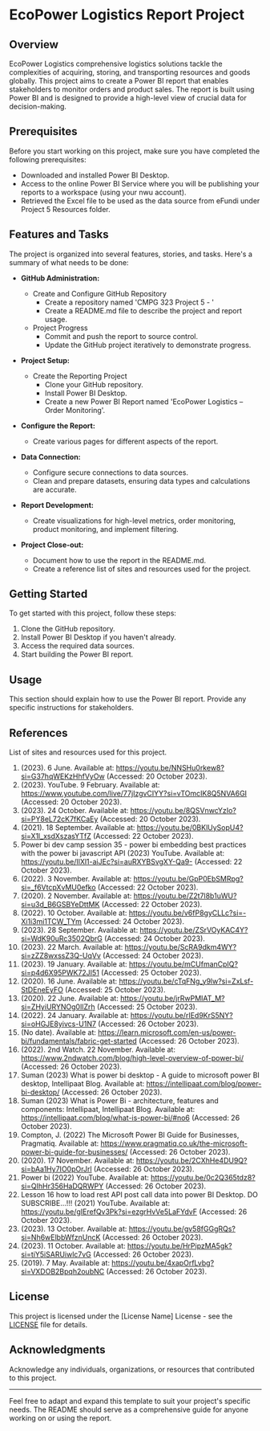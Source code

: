 # EcoPower Logistics Report Project

## Overview

EcoPower Logistics comprehensive logistics solutions tackle the complexities of acquiring, storing, and transporting resources and goods globally. This project aims to create a Power BI report that enables stakeholders to monitor orders and product sales. The report is built using Power BI and is designed to provide a high-level view of crucial data for decision-making.

## Prerequisites

Before you start working on this project, make sure you have completed the following prerequisites:

- Downloaded and installed Power BI Desktop.
- Access to the online Power BI Service where you will be publishing your reports to a workspace (using your nwu account).
- Retrieved the Excel file to be used as the data source from eFundi under Project 5 Resources folder.

## Features and Tasks

The project is organized into several features, stories, and tasks. Here's a summary of what needs to be done:

- **GitHub Administration:**
  - Create and Configure GitHub Repository
    - Create a repository named 'CMPG 323 Project 5 - <add your student number>'
    - Create a README.md file to describe the project and report usage.
  - Project Progress
    - Commit and push the report to source control.
    - Update the GitHub project iteratively to demonstrate progress.

- **Project Setup:**
  - Create the Reporting Project
    - Clone your GitHub repository.
    - Install Power BI Desktop.
    - Create a new Power BI Report named 'EcoPower Logistics – Order Monitoring'.

- **Configure the Report:**
  - Create various pages for different aspects of the report.

- **Data Connection:**
  - Configure secure connections to data sources.
  - Clean and prepare datasets, ensuring data types and calculations are accurate.

- **Report Development:**
  - Create visualizations for high-level metrics, order monitoring, product monitoring, and implement filtering.

- **Project Close-out:**
  - Document how to use the report in the README.md.
  - Create a reference list of sites and resources used for the project.

## Getting Started

To get started with this project, follow these steps:

1. Clone the GitHub repository.
2. Install Power BI Desktop if you haven't already.
3. Access the required data sources.
4. Start building the Power BI report.

## Usage

This section should explain how to use the Power BI report. Provide any specific instructions for stakeholders.

## References

List of sites and resources used for this project.
1. (2023). 6 June. Available at: https://youtu.be/NNSHu0rkew8?si=G37hqWEKzHhfVyOw (Accessed: 20 October 2023).
2. (2023). YouTube. 9 February. Available at: https://www.youtube.com/live/77jIzgvCIYY?si=vTOmcIK8Q5NVA6GI (Accessed: 20 October 2023).
3. (2023). 24 October. Available at: https://youtu.be/8QSVnwcYzIo?si=PY8eL72cK7fKCaEy (Accessed: 20 October 2023).
4. (2021). 18 September. Available at: https://youtu.be/0BKlUySopU4?si=X1l_xsdXszasYTfZ (Accessed: 22 October 2023).
5. Power bi dev camp session 35 - power bi embedding best practices with the power bi javascript API (2023) YouTube. Available at: https://youtu.be/IlXl1-aiJEc?si=auRXYBSvgXY-Qa9- (Accessed: 22 October 2023).
6. (2022). 3 November. Available at: https://youtu.be/GpP0EbSMRpg?si=_f6VtcpXvMU0efko (Accessed: 22 October 2023).
7. (2020). 2 November. Available at: https://youtu.be/Z2t7l8b1uWU?si=u3d_B6GSBYeDttMK (Accessed: 22 October 2023).
8. (2022). 10 October. Available at: https://youtu.be/v6fP8gyCLLc?si=-Xi1i3mi1TCW_TYm (Accessed: 24 October 2023).
9. (2023). 28 September. Available at: https://youtu.be/ZSrVOyKAC4Y?si=WdK90uRc3502QbrG (Accessed: 24 October 2023).
10. (2023). 22 March. Available at: https://youtu.be/ScRA9dkm4WY?si=zZZ8wxssZ3Q-UqVv (Accessed: 24 October 2023).
11. (2023). 19 January. Available at: https://youtu.be/mCUfmanCpIQ?si=p4d6X95PWK72JI51 (Accessed: 25 October 2023).
12. (2020). 16 June. Available at: https://youtu.be/cTqFNg_y9lw?si=ZxLsf-StDEneEyFO (Accessed: 25 October 2023).
13. (2020). 22 June. Available at: https://youtu.be/jrRwPMIAT_M?si=ZHyiURYNOg0lIZrh (Accessed: 25 October 2023).
14. (2022). 24 January. Available at: https://youtu.be/rIEd9KrS5NY?si=oHGJE8yivcs-U1N7 (Accessed: 26 October 2023).
15. (No date). Available at: https://learn.microsoft.com/en-us/power-bi/fundamentals/fabric-get-started (Accessed: 26 October 2023).
16. (2022). 2nd Watch. 22 November. Available at: https://www.2ndwatch.com/blog/high-level-overview-of-power-bi/ (Accessed: 26 October 2023).
17. Suman (2023) What is power bi desktop - A guide to microsoft power BI desktop, Intellipaat Blog. Available at: https://intellipaat.com/blog/power-bi-desktop/ (Accessed: 26 October 2023).
18. Suman (2023) What is Power Bi - architecture, features and components: Intellipaat, Intellipaat Blog. Available at: https://intellipaat.com/blog/what-is-power-bi/#no6 (Accessed: 26 October 2023).
19. Compton, J. (2022) The Microsoft Power BI Guide for Businesses, Pragmatiq. Available at: https://www.pragmatiq.co.uk/the-microsoft-power-bi-guide-for-businesses/ (Accessed: 26 October 2023).
20. (2020). 17 November. Available at: https://youtu.be/2CXhHe4DU9Q?si=bAa1Hy7IO0pOrJrl (Accessed: 26 October 2023).
21. Power bi (2022) YouTube. Available at: https://youtu.be/0c2Q365tdz8?si=QIhHr356HaDQRWPY (Accessed: 26 October 2023).
22. Lesson 16 how to load rest API post call data into power BI Desktop. DO SUBSCRIBE...!!! (2021) YouTube. Available at: https://youtu.be/gIErefQv3Pk?si=ezgrHvVe5LaFYdvF (Accessed: 26 October 2023).
23. (2023). 13 October. Available at: https://youtu.be/gv58fGGgRQs?si=Nh6wElbbWfznUncK (Accessed: 26 October 2023).
24. (2023). 11 October. Available at: https://youtu.be/HrPipzMA5gk?si=tiY5iSARUiwlc7vG (Accessed: 26 October 2023).
25. (2019). 7 May. Available at: https://youtu.be/4xapOrfLvbg?si=VXDOB2Bpqh2oubNC (Accessed: 26 October 2023).
    
## License

This project is licensed under the [License Name] License - see the [LICENSE](LICENSE) file for details.

## Acknowledgments

Acknowledge any individuals, organizations, or resources that contributed to this project.

---

Feel free to adapt and expand this template to suit your project's specific needs. The README should serve as a comprehensive guide for anyone working on or using the report.
